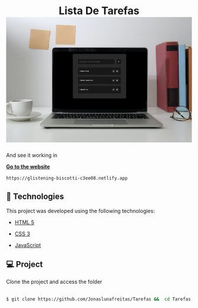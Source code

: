 <h1  align="center">
                                     Lista De Tarefas
<img  alt="tarefas"  title="tarefas"  src="https://github.com/Jonaslunafreitas/Tarefas/blob/master/Design%20sem%20nome%20(2).png" />
                                   
</h1>


And see it working in

**[Go to the website](https://glistening-biscotti-c3ee08.netlify.app)**
```bash
https://glistening-biscotti-c3ee08.netlify.app
```  

## 🧪 Technologies

  

This project was developed using the following technologies:

  

- [HTML 5](https://developer.mozilla.org/pt-BR/docs/Web/HTML)

- [CSS 3](https://developer.mozilla.org/pt-BR/docs/Web/CSS)

- [JavaScript](https://developer.mozilla.org/pt-BR/docs/Web/JavaScript)


## 💻 Project

  

Clone the project and access the folder

  

```bash

$ git clone https://github.com/Jonaslunafreitas/Tarefas &&  cd Tarefas

```



  

